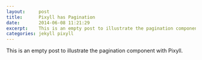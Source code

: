 ```yaml
---
layout:     post
title:      Pixyll has Pagination
date:       2014-06-08 11:21:29
excerpt:    This is an empty post to illustrate the pagination component with Pixyll.
categories: jekyll pixyll
---
```


This is an empty post to illustrate the pagination component with Pixyll.
